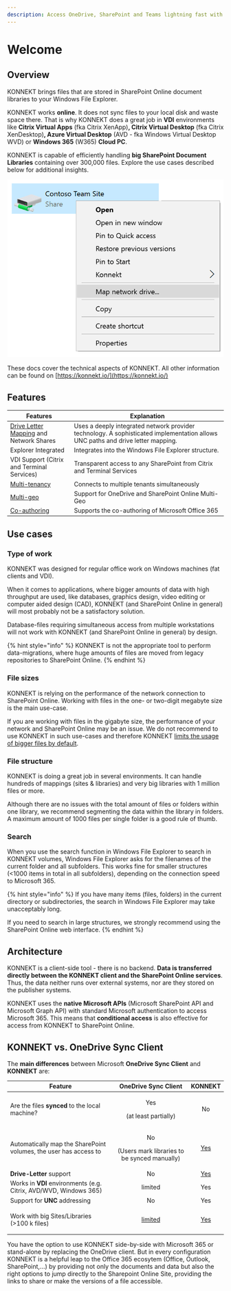 ```yaml
---
description: Access OneDrive, SharePoint and Teams lightning fast with Windows Explorer
---
```


# Welcome

## Overview

KONNEKT brings files that are stored in SharePoint Online document libraries to your Windows File Explorer.&#x20;

KONNEKT works **online**. It does not sync files to your local disk and waste space there. That is why KONNEKT does a great job in **VDI** environments like **Citrix Virtual Apps** (fka Citrix XenApp)**, Citrix Virtual Desktop** (fka Citrix XenDesktop)**, Azure Virtual Desktop** (AVD - fka Windows Virtual Desktop WVD) or **Windows 365** (W365) **Cloud PC**.

KONNEKT is capable of efficiently handling **big SharePoint Document Libraries** containing over 300,000 files. Explore the use cases described below for additional insights.

![](../.gitbook/assets/konnekt-explorer-menu.webp)

These docs cover the technical aspects of KONNEKT. All other information can be found on [https://konnekt.io/](https://konnekt.io/)

## Features

| Features                                                                                 | Explanation                                                                                                                     |
| ---------------------------------------------------------------------------------------- | ------------------------------------------------------------------------------------------------------------------------------- |
| [Drive Letter Mapping](configuration/mappings/) and Network Shares                       | Uses a deeply integrated network provider technology. A sophisticated implementation allows UNC paths and drive letter mapping. |
| Explorer Integrated                                                                      | Integrates into the Windows File Explorer structure.                                                                            |
| VDI Support (Citrix and Terminal Services)                                               | Transparent access to any SharePoint from Citrix and Terminal Services                                                          |
| [Multi-tenancy](installation/configure-office-365-account.md#multi-tenant-configuration) | Connects to multiple tenants simultaneously                                                                                     |
| [Multi-geo](configuration/mappings/multi-geo.md)                                         | Support for OneDrive and SharePoint Online Multi-Geo                                                                            |
| [Co-authoring](configuration/system-settings/office365-co-authoring.md)                  | Supports the co-authoring of Microsoft Office 365                                                                               |

## Use cases

### Type of work

KONNEKT was designed for regular office work on Windows machines (fat clients and VDI).

When it comes to applications, where bigger amounts of data with high throughput are used, like databases, graphics design, video editing or computer aided design (CAD), KONNEKT (and SharePoint Online in general) will most probably not be a satisfactory solution.

Database-files requiring simultaneous access from multiple workstations will not work with KONNEKT (and SharePoint Online in general) by design.

{% hint style="info" %}
KONNEKT is not the appropriate tool to perform data-migrations, where huge amounts of files are moved from legacy repositories to SharePoint Online.
{% endhint %}

### File sizes

KONNEKT is relying on the performance of the network connection to SharePoint Online. Working with files in the one- or two-digit megabyte size is the main use-case.&#x20;

If you are working with files in the gigabyte size, the performance of your network and SharePoint Online may be an issue. We do not recommend to use KONNEKT in such use-cases and therefore KONNEKT [limits the usage of bigger files by default](configuration/system-settings/open-file-size-limitations.md).

### File structure

KONNEKT is doing a great job in several environments. It can handle hundreds of mappings (sites & libraries) and very big libraries with 1 million files or more.

Although there are no issues with the total amount of files or folders within one library, we recommend segmenting the data within the library in folders. A maximum amount of 1000 files per single folder is a good rule of thumb.

### Search

When you use the search function in Windows File Explorer to search in KONNEKT volumes, Windows File Explorer asks for the filenames of the current folder and all subfolders. This works fine for smaller structures (<1000 items in total in all subfolders), depending on the connection speed to Microsoft 365.

{% hint style="info" %}
If you have many items (files, folders) in the current directory or subdirectories, the search in Windows File Explorer may take unacceptably long.

If you need to search in large structures, we strongly recommend using the SharePoint Online web interface.
{% endhint %}

## Architecture

KONNEKT is a client-side tool - there is no backend. **Data is transferred directly between the KONNEKT client and the SharePoint Online services**. Thus, the data neither runs over external systems, nor are they stored on the publisher systems.&#x20;

KONNEKT uses the **native Microsoft APIs** (Microsoft SharePoint API and Microsoft Graph API) with standard Microsoft authentication to access Microsoft 365. This means that **conditional access** is also effective for access from KONNEKT to SharePoint Online.

## KONNEKT vs. OneDrive Sync Client

The **main differences** between Microsoft **OneDrive Sync Client** and **KONNEKT** are:

| Feature                                                            |                                                                OneDrive Sync Client                                                                |                        KONNEKT                        |
| ------------------------------------------------------------------ | :------------------------------------------------------------------------------------------------------------------------------------------------: | :---------------------------------------------------: |
| Are the files **synced** to the local machine?                     |                                                        <p>Yes</p><p>(at least partially)</p>                                                       |                           No                          |
| Automatically map the SharePoint volumes, the user has access to   |                                            <p>No</p><p>(Users mark libraries to be synced manually)</p>                                            |     [Yes](configuration/mappings/auto-mapping.md)     |
| **Drive-Letter** support                                           |                                                                         No                                                                         | [Yes](configuration/mappings/assign-drive-letters.md) |
| Works in **VDI** environments (e.g. Citrix,  AVD/WVD, Windows 365) |                                                                       limited                                                                      |                          Yes                          |
| Support for **UNC** addressing                                     |                                                                         No                                                                         |                          Yes                          |
| <p>Work with big Sites/Libraries<br>(>100 k files)</p>             | [limited](https://support.microsoft.com/en-us/office/restrictions-and-limitations-in-onedrive-and-sharepoint-64883a5d-228e-48f5-b3d2-eb39e07630fa) |                [Yes](./#file-structure)               |

You have the option to use KONNEKT side-by-side with Microsoft 365 or stand-alone by replacing the OneDrive client. But in every configuration KONNEKT is a helpful leap to the Office 365 ecosytem (Office, Outlook, SharePoint,...) by providing not only the documents and data but also the right options to jump directly to the Sharepoint Online Site, providing the links to share or make the versions of a file accessible.
